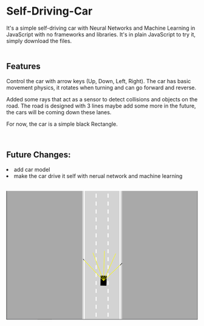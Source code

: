 ﻿# Self-Driving-Car

It's a simple self-driving car with Neural Networks and Machine Learning in JavaScript with no frameworks and libraries.
It's in plain JavaScript to try it, simply download the files.
<br>
<br>

## Features
Control the car with arrow keys (Up, Down, Left, Right).
The car has basic movement physics, it rotates when turning and can go forward and reverse.

Added some rays that act as a sensor to detect collisions and objects on the road.
The road is designed with 3 lines maybe add some more in the future, the cars will be coming down these lanes.

For now, the car is a simple black Rectangle.


<br>

## Future Changes:
  <li>add car model
  <li>make the car drive it self with nerual network and machine learning
  
    
         
<br>

<br>

![](images/car.PNG)
